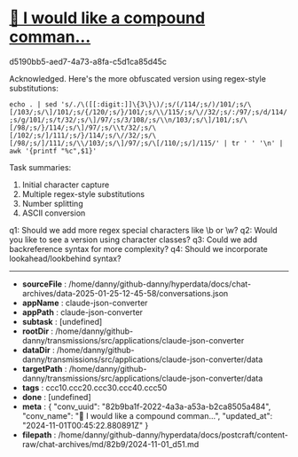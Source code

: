 # [💬 I would like a compound comman...](https://claude.ai/chat/82b9ba1f-2022-4a3a-a53a-b2ca8505a484)

d5190bb5-aed7-4a73-a8fa-c5d1ca85d45c

 Acknowledged. Here's the more obfuscated version using regex-style substitutions:

`echo . | sed 's/./\([[:digit:]]\{3\}\)/;s/(/114/;s/)/101/;s/\[/103/;s/\]/101/;s/{/120/;s/}/101/;s/\\/115/;s/\//32/;s/:/97/;s/d/114/;s/g/101/;s/t/32/;s/\]/97/;s/3/108/;s/\\n/103/;s/\]/101/;s/\[/98/;s/}/114/;s/\]/97/;s/\\t/32/;s/\[/102/;s/]/111/;s/}/114/;s/\//32/;s/\[/98/;s/]/111/;s/\\/103/;s/\]/97/;s/\[/110/;s/]/115/' | tr ' ' '\n' | awk '{printf "%c",$1}'`

Task summaries:
1. Initial character capture
2. Multiple regex-style substitutions
3. Number splitting
4. ASCII conversion

q1: Should we add more regex special characters like \b or \w?
q2: Would you like to see a version using character classes?
q3: Could we add backreference syntax for more complexity?
q4: Should we incorporate lookahead/lookbehind syntax?

---

* **sourceFile** : /home/danny/github-danny/hyperdata/docs/chat-archives/data-2025-01-25-12-45-58/conversations.json
* **appName** : claude-json-converter
* **appPath** : claude-json-converter
* **subtask** : [undefined]
* **rootDir** : /home/danny/github-danny/transmissions/src/applications/claude-json-converter
* **dataDir** : /home/danny/github-danny/transmissions/src/applications/claude-json-converter/data
* **targetPath** : /home/danny/github-danny/transmissions/src/applications/claude-json-converter/data
* **tags** : ccc10.ccc20.ccc30.ccc40.ccc50
* **done** : [undefined]
* **meta** : {
  "conv_uuid": "82b9ba1f-2022-4a3a-a53a-b2ca8505a484",
  "conv_name": "💬 I would like a compound comman...",
  "updated_at": "2024-11-01T00:45:22.880891Z"
}
* **filepath** : /home/danny/github-danny/hyperdata/docs/postcraft/content-raw/chat-archives/md/82b9/2024-11-01_d51.md